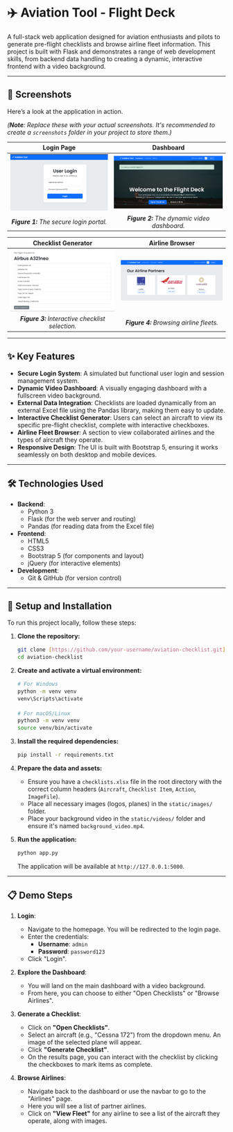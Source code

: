 # ✈️ Aviation Tool - Flight Deck

A full-stack web application designed for aviation enthusiasts and pilots to generate pre-flight checklists and browse airline fleet information. This project is built with Flask and demonstrates a range of web development skills, from backend data handling to creating a dynamic, interactive frontend with a video background.

***

## 📸 Screenshots

Here’s a look at the application in action.

*(**Note**: Replace these with your actual screenshots. It's recommended to create a `screenshots` folder in your project to store them.)*

| Login Page | Dashboard |
| :---: | :---: |
| ![Alt text](screenshots\userlogin.png) | ![Alt text](screenshots\dashboard.png) |
| **_Figure 1:_** _The secure login portal._ | **_Figure 2:_** _The dynamic video dashboard._ |

| Checklist Generator | Airline Browser |
| :---: | :---: |
| ![Alt text](screenshots\cheecklist.png)  | ![Alt text](screenshots\Airline_partner.png)  |
| **_Figure 3:_** _Interactive checklist selection._ | **_Figure 4:_** _Browsing airline fleets._ |


***

## ✨ Key Features

* **Secure Login System**: A simulated but functional user login and session management system.
* **Dynamic Video Dashboard**: A visually engaging dashboard with a fullscreen video background.
* **External Data Integration**: Checklists are loaded dynamically from an external Excel file using the Pandas library, making them easy to update.
* **Interactive Checklist Generator**: Users can select an aircraft to view its specific pre-flight checklist, complete with interactive checkboxes.
* **Airline Fleet Browser**: A section to view collaborated airlines and the types of aircraft they operate.
* **Responsive Design**: The UI is built with Bootstrap 5, ensuring it works seamlessly on both desktop and mobile devices.

***

## 🛠️ Technologies Used

* **Backend**:
    * Python 3
    * Flask (for the web server and routing)
    * Pandas (for reading data from the Excel file)
* **Frontend**:
    * HTML5
    * CSS3
    * Bootstrap 5 (for components and layout)
    * jQuery (for interactive elements)
* **Development**:
    * Git & GitHub (for version control)

***

## 🚀 Setup and Installation

To run this project locally, follow these steps:

1.  **Clone the repository:**
    ```bash
    git clone [https://github.com/your-username/aviation-checklist.git](https://github.com/your-username/aviation-checklist.git)
    cd aviation-checklist
    ```

2.  **Create and activate a virtual environment:**
    ```bash
    # For Windows
    python -m venv venv
    venv\Scripts\activate

    # For macOS/Linux
    python3 -m venv venv
    source venv/bin/activate
    ```

3.  **Install the required dependencies:**
    ```bash
    pip install -r requirements.txt
    ```

4.  **Prepare the data and assets:**
    * Ensure you have a `checklists.xlsx` file in the root directory with the correct column headers (`Aircraft`, `Checklist Item`, `Action`, `ImageFile`).
    * Place all necessary images (logos, planes) in the `static/images/` folder.
    * Place your background video in the `static/videos/` folder and ensure it's named `background_video.mp4`.

5.  **Run the application:**
    ```bash
    python app.py
    ```
    The application will be available at `http://127.0.0.1:5000`.

***

## 📋 Demo Steps

1.  **Login**:
    * Navigate to the homepage. You will be redirected to the login page.
    * Enter the credentials:
        * **Username**: `admin`
        * **Password**: `password123`
    * Click "Login".

2.  **Explore the Dashboard**:
    * You will land on the main dashboard with a video background.
    * From here, you can choose to either "Open Checklists" or "Browse Airlines".

3.  **Generate a Checklist**:
    * Click on **"Open Checklists"**.
    * Select an aircraft (e.g., "Cessna 172") from the dropdown menu. An image of the selected plane will appear.
    * Click **"Generate Checklist"**.
    * On the results page, you can interact with the checklist by clicking the checkboxes to mark items as complete.

4.  **Browse Airlines**:
    * Navigate back to the dashboard or use the navbar to go to the "Airlines" page.
    * Here you will see a list of partner airlines.
    * Click on **"View Fleet"** for any airline to see a list of the aircraft they operate, along with images.

